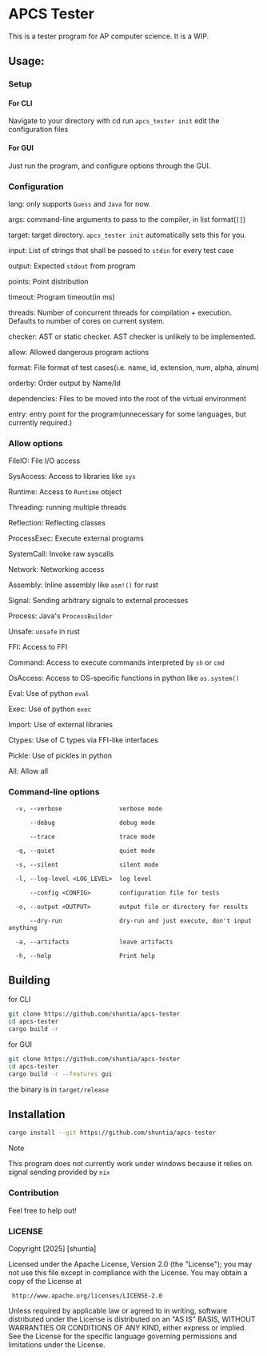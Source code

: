 # APCS Tester

This is a tester program for AP computer science. It is a WIP.

## Usage:

### Setup

#### For CLI

Navigate to your directory with cd
run `apcs_tester init`
edit the configuration files

#### For GUI

Just run the program, and configure options through the GUI.

### Configuration

lang: only supports `Guess` and `Java` for now.

args: command-line arguments to pass to the compiler, in list format(`[]`)

target: target directory. `apcs_tester init` automatically sets this for you.

input: List of strings that shall be passed to `stdin` for every test case

output: Expected `stdout` from program

points: Point distribution

timeout: Program timeout(in ms)

threads: Number of concurrent threads for compilation + execution. Defaults to number of cores on current system.

checker: AST or static checker. AST checker is unlikely to be implemented.

allow: Allowed dangerous program actions

format: File format of test cases(i.e. name, id, extension, num, alpha, alnum)

orderby: Order output by Name/Id

dependencies: Files to be moved into the root of the virtual environment

entry: entry point for the program(unnecessary for some languages, but currently required.)

### Allow options

FileIO: File I/O access

SysAccess: Access to libraries like `sys`

Runtime: Access to `Runtime` object

Threading: running multiple threads

Reflection: Reflecting classes

ProcessExec: Execute external programs

SystemCall: Invoke raw syscalls

Network: Networking access

Assembly: Inline assembly like `asm!()` for rust

Signal: Sending arbitrary signals to external processes

Process: Java's `ProcessBuilder`

Unsafe: `unsafe` in rust

FFI: Access to FFI

Command: Access to execute commands interpreted by `sh` or `cmd`

OsAccess: Access to OS-specific functions in python like `os.system()`

Eval: Use of python `eval`

Exec: Use of python `exec`

Import: Use of external libraries

Ctypes: Use of C types via FFI-like interfaces

Pickle: Use of pickles in python

All: Allow all


### Command-line options

```
  -v, --verbose                verbose mode

      --debug                  debug mode

      --trace                  trace mode

  -q, --quiet                  quiet mode

  -s, --silent                 silent mode

  -l, --log-level <LOG_LEVEL>  log level

      --config <CONFIG>        configuration file for tests

  -o, --output <OUTPUT>        output file or directory for results

      --dry-run                dry-run and just execute, don't input anything

  -a, --artifacts              leave artifacts

  -h, --help                   Print help
```

## Building

for CLI

```bash
git clone https://github.com/shuntia/apcs-tester
cd apcs-tester
cargo build -r
```

for GUI
```bash
git clone https://github.com/shuntia/apcs-tester
cd apcs-tester
cargo build -r --features gui
```

the binary is in `target/release`

## Installation

```bash
cargo install --git https://github.com/shuntia/apcs-tester
```

> [!NOTE]
> This program does not currently work under windows because it relies on signal sending provided by `nix`

### Contribution

Feel free to help out!

### LICENSE

   Copyright [2025] [shuntia]

   Licensed under the Apache License, Version 2.0 (the "License");
   you may not use this file except in compliance with the License.
   You may obtain a copy of the License at

     http://www.apache.org/licenses/LICENSE-2.0

   Unless required by applicable law or agreed to in writing, software
   distributed under the License is distributed on an "AS IS" BASIS,
   WITHOUT WARRANTIES OR CONDITIONS OF ANY KIND, either express or implied.
   See the License for the specific language governing permissions and
   limitations under the License.

